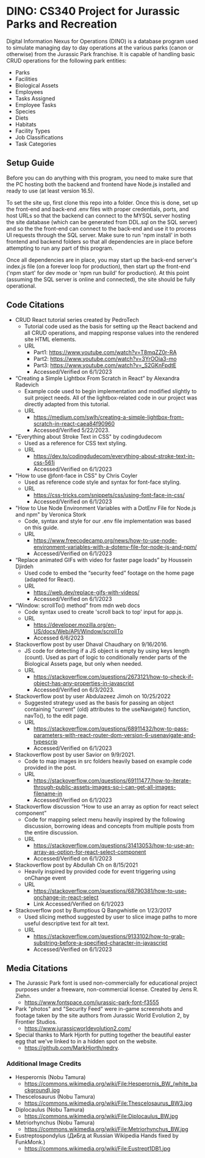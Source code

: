 # DINO: CS340 Project for Jurassic Parks and Recreation #
Digital Information Nexus for Operations (DINO) is a database program used to simulate managing day to day operations at the various parks (canon or otherwise) from the Jurassic Park franchise. It is capable of handling basic CRUD operations for the following park entities:  
* Parks
* Facilities
* Biological Assets
* Employees
* Tasks Assigned
* Employee Tasks
* Species
* Diets
* Habitats
* Facility Types
* Job Classifications  
* Task Categories  

## Setup Guide ##
Before you can do anything with this program, you need to make sure that the PC hosting both the backend and frontend have Node.js installed and ready to use (at least version 16.5).  

To set the site up, first clone this repo into a folder. Once this is done, set up the front-end and back-end .env files with proper credentials, ports, and host URLs so that the backend can connect to the MYSQL server hosting the site database (which can be generated from DDL.sql on the SQL server) and so the the front-end can connect to the back-end and use it to process UI requests through the SQL server. Make sure to run 'npm install' in both frontend and backend folders so that all dependencies are in place before attempting to run any part of this program. 

Once all dependencies are in place, you may start up the back-end server's index.js file (on a forever loop for production), then start up the front-end ('npm start' for dev mode or 'npm run build' for production). At this point (assuming the SQL server is online and connected), the site should be fully operational.  

## Code Citations ##
* CRUD React tutorial series created by PedroTech
    * Tutorial code used as the basis for setting up the React backend and all CRUD operations, and mapping response values into the rendered site HTML elements. 
    * URL
        * Part1: https://www.youtube.com/watch?v=T8mqZZ0r-RA
        * Part2: https://www.youtube.com/watch?v=3YrOOia3-mo
        * Part3: https://www.youtube.com/watch?v=_S2GKnFpdtE
        * Accessed/Verified on 6/1/2023
* “Creating a Simple Lightbox From Scratch in React” by Alexandra Radevich
    * Example code used to begin implementation and modified slightly to suit project needs. All of the lightbox-related code in our project was directly adapted from this tutorial.
    * URL
        * https://medium.com/swlh/creating-a-simple-lightbox-from-scratch-in-react-caea84f90960
        * Accessed/Verified 5/22/2023.
* "Everything about Stroke Text in CSS" by codingdudecom
    * Used as a reference for CSS text styling.
    * URL
        * https://dev.to/codingdudecom/everything-about-stroke-text-in-css-561i
        * Accessed/Verified on 6/1/2023
* "How to use @font-face in CSS" by Chris Coyler
    * Used as reference code style and syntax for font-face styling.
    * URL
        * https://css-tricks.com/snippets/css/using-font-face-in-css/
        * Accessed/Verified on 6/1/2023
* "How to Use Node Environment Variables with a DotEnv File for Node.js and npm" by Veronica Stork
    * Code, syntax and style for our .env file implementation was based on this guide.
    * URL
        * https://www.freecodecamp.org/news/how-to-use-node-environment-variables-with-a-dotenv-file-for-node-js-and-npm/
        * Accessed/Verified on 6/1/2023
* “Replace animated GIFs with video for faster page loads” by Houssein Djirdeh
    * Used code to embed the “security feed” footage on the home page (adapted for React).
    * URL
        * https://web.dev/replace-gifs-with-videos/
        * Accessed/Verified on 6/1/2023
* “Window: scrollTo() method” from mdn web docs
    * Code syntax used to create 'scroll back to top' input for app.js.
    * URL
        * https://developer.mozilla.org/en-US/docs/Web/API/Window/scrollTo
        * Accessed 6/6/2023
* Stackoverflow post by user Dhaval Chaudhary on 9/16/2016. 
    * JS code for detecting if a JS object is empty by using keys length (count). Used as part of logic to conditionally render parts of the Biological Assets page, but only when needed.
    * URL
        * https://stackoverflow.com/questions/2673121/how-to-check-if-object-has-any-properties-in-javascript
        * Accessed/Verified on 6/3/2023.
* Stackoverflow post by user Abdulazeez Jimoh on 10/25/2022
    * Suggested strategy used as the basis for passing an object containing "current" (old) attributes to the useNavigate() function, navTo(), to the edit page.
    * URL
        * https://stackoverflow.com/questions/68911432/how-to-pass-parameters-with-react-router-dom-version-6-usenavigate-and-typescrip
        * Accessed/Verified on 6/1/2023
* Stackoverflow post by user Savior on 9/9/2021.
    * Code to map images in src folders heavily based on example code provided in the post.
    * URL
        * https://stackoverflow.com/questions/69111477/how-to-iterate-through-public-assets-images-so-i-can-get-all-images-filename-in
        * Accessed/Verified on 6/1/2023
* Stackoverflow discussion “How to use an array as option for react select component” 
    * Code for mapping select menu heavily inspired by the following discussion, borrowing ideas and concepts from multiple posts from the entire discussion.
    * URL
        * https://stackoverflow.com/questions/31413053/how-to-use-an-array-as-option-for-react-select-component
        * Accessed/Verified on 6/1/2023
* Stackoverflow post by Abdullah Ch on 8/15/2021
    * Heavily inspired by provided code for event triggering using onChange event 
    * URL
        * https://stackoverflow.com/questions/68790381/how-to-use-onchange-in-react-select
        * Link Accessed/Verified on 6/1/2023
* Stackoverflow post by Bumptious Q Bangwhistle on 1/23/2017
    * Used slicing method suggested by user  to slice image paths to more useful descriptive text for alt text.
    * URL
        * https://stackoverflow.com/questions/9133102/how-to-grab-substring-before-a-specified-character-in-javascript
        * Accessed/Verified on 6/1/2023

## Media Citations ##
* The Jurassic Park font is used non-commercially for educational project purposes under a freeware, non-commercial license. Created by Jens R. Ziehn.
    * https://www.fontspace.com/jurassic-park-font-f3555  
* Park "photos" and "Security Feed" were in-game screenshots and footage taken by the site authors from Jurassic World Evolution 2, by Frontier Studios.
    * https://www.jurassicworldevolution2.com/
* Special thanks to Mark Hjorth for putting together the beautiful easter egg that we've linked to in a hidden spot on the website.
    * https://github.com/MarkHjorth/nedry.  

### Additional Image Credits ###
* Hesperornis (Nobu Tamura)  
    * https://commons.wikimedia.org/wiki/File:Hesperornis_BW_(white_background).jpg  
* Thescelosaurus (Nobu Tamura)  
    * https://commons.wikimedia.org/wiki/File:Thescelosaurus_BW3.jpg  
* Diplocaulus (Nobu Tamura)  
    * https://commons.wikimedia.org/wiki/File:Diplocaulus_BW.jpg  
* Metriorhynchus (Nobu Tamura)  
    * https://commons.wikimedia.org/wiki/File:Metriorhynchus_BW.jpg  
* Eustreptospondylus (ДиБгд at Russian Wikipedia Hands fixed by FunkMonk.)  
    * https://commons.wikimedia.org/wiki/File:Eustrept1DB1.jpg  
